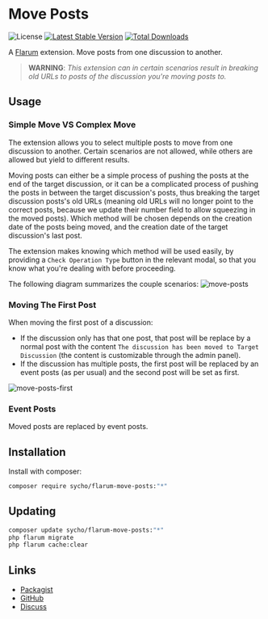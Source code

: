 # Move Posts

![License](https://img.shields.io/badge/license-MIT-blue.svg) [![Latest Stable Version](https://img.shields.io/packagist/v/sycho/flarum-move-posts.svg)](https://packagist.org/packages/sycho/flarum-move-posts) [![Total Downloads](https://img.shields.io/packagist/dt/sycho/flarum-move-posts.svg)](https://packagist.org/packages/sycho/flarum-move-posts)

A [Flarum](http://flarum.org) extension. Move posts from one discussion to another.

> **WARNING**: *This extension can in certain scenarios result in breaking old URLs to posts of the discussion you're moving posts to.*

## Usage

### Simple Move VS Complex Move
The extension allows you to select multiple posts to move from one discussion to another. Certain scenarios are not allowed, while others are allowed but yield to different results.

Moving posts can either be a simple process of pushing the posts at the end of the target discussion, or it can be a complicated process of pushing the posts in between the target discussion's posts, thus breaking the target discussion posts's old URLs (meaning old URLs will no longer point to the correct posts, because we update their number field to allow squeezing in the moved posts).
Which method will be chosen depends on the creation date of the posts being moved, and the creation date of the target discussion's last post.

The extension makes knowing which method will be used easily, by providing a `Check Operation Type` button in the relevant modal, so that you know what you're dealing with before proceeding.

The following diagram summarizes the couple scenarios:
![move-posts](https://user-images.githubusercontent.com/20267363/130121880-9a7303da-bfea-43fa-99d9-46af7bec6669.png)

### Moving The First Post
When moving the first post of a discussion:
* If the discussion only has that one post, that post will be replace by a normal post with the content `The discussion has been moved to Target Discussion` (the content is customizable through the admin panel).
* If the discussion has multiple posts, the first post will be replaced by an event posts (as per usual) and the second post will be set as first.

![move-posts-first](https://user-images.githubusercontent.com/20267363/130121900-8b6f1239-cfe3-4745-949a-b72ac8dbcafb.png)

### Event Posts
Moved posts are replaced by event posts.

## Installation

Install with composer:

```sh
composer require sycho/flarum-move-posts:"*"
```

## Updating

```sh
composer update sycho/flarum-move-posts:"*"
php flarum migrate
php flarum cache:clear
```

## Links

- [Packagist](https://packagist.org/packages/sycho/flarum-move-posts)
- [GitHub](https://github.com/sycho/flarum-move-posts)
- [Discuss](https://discuss.flarum.org/d/PUT_DISCUSS_SLUG_HERE)
